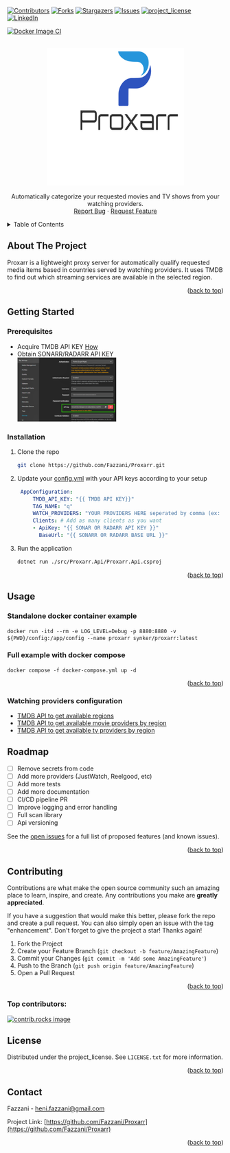 <a id="readme-top"></a>
[![Contributors][contributors-shield]][contributors-url]
[![Forks][forks-shield]][forks-url]
[![Stargazers][stars-shield]][stars-url]
[![Issues][issues-shield]][issues-url]
[![project_license][license-shield]][license-url]
[![LinkedIn][linkedin-shield]][linkedin-url]

[![Docker Image CI](https://github.com/Fazzani/Proxarr/actions/workflows/docker-image.yml/badge.svg)](https://github.com/Fazzani/Proxarr/actions/workflows/docker-image.yml)

<!-- PROJECT LOGO -->
<br />
<div align="center">
  <a href="https://github.com/Fazzani/Proxarr">
    <img src="images/logo.png" alt="Logo" width="320" height="320">
  </a>

  <p align="center">
    Automatically categorize your requested movies and TV shows from your watching providers.
    <br />
    <a href="https://github.com/Fazzani/Proxarr/issues/new?labels=bug&template=bug-report.yml">Report Bug</a>
    ·
    <a href="https://github.com/Fazzani/Proxarr/issues/new?labels=enhancement&template=feature-request.yml">Request Feature</a>
  </p>
</div>

<!-- TABLE OF CONTENTS -->
<details>
  <summary>Table of Contents</summary>
  <ol>
    <li>
      <a href="#about-the-project">About The Project</a>
    </li>
    <li>
      <a href="#getting-started">Getting Started</a>
      <ul>
        <li><a href="#prerequisites">Prerequisites</a></li>
        <li><a href="#installation">Installation</a></li>
      </ul>
    </li>
    <li><a href="#usage">Usage</a></li>
    <li><a href="#roadmap">Roadmap</a></li>
    <li><a href="#contributing">Contributing</a></li>
    <li><a href="#license">License</a></li>
    <li><a href="#contact">Contact</a></li>
  </ol>
</details>

<!-- ABOUT THE PROJECT -->
## About The Project

Proxarr is a lightweight proxy server for automatically qualify requested media items based in countries served by watching providers.
It uses TMDB to find out which streaming services are available in the selected region.

<p align="right">(<a href="#readme-top">back to top</a>)</p>

<!-- GETTING STARTED -->
## Getting Started

### Prerequisites

* Acquire TMDB API KEY
  [How](https://dev.to/codexive_zech/streamlining-your-contribution-how-to-get-your-tmdb-api-key-for-ldbflix-contribution-52gf#:~:text=How%20to%20Obtain%20a%20TMDB%20API%20Key)
* Obtain SONARR/RADARR API KEY<br/>
  <img src="images/arr_api_key.png" width="230">

### Installation

1. Clone the repo
   ```sh
   git clone https://github.com/Fazzani/Proxarr.git
   ```
  
2. Update your [config.yml](./src/Proxarr.Api/config.yml) with your API keys according to your setup
   ```yaml
    AppConfiguration:
        TMDB_API_KEY: "{{ TMDB API KEY}}"
        TAG_NAME: "q"
        WATCH_PROVIDERS: "YOUR PROVIDERS HERE seperated by comma (ex: FR:Netflix,US:Amazon Prime Video)"
        Clients: # Add as many clients as you want
        - ApiKey: "{{ SONAR OR RADARR API KEY }}"
          BaseUrl: "{{ SONARR OR RADARR BASE URL }}"
   ``` 
   
3. Run the application
   ```sh
   dotnet run ./src/Proxarr.Api/Proxarr.Api.csproj
   ```
<p align="right">(<a href="#readme-top">back to top</a>)</p>

<!-- USAGE EXAMPLES -->
## Usage

### Standalone docker container example

```shell
docker run -itd --rm -e LOG_LEVEL=Debug -p 8880:8880 -v ${PWD}/config:/app/config --name proxarr synker/proxarr:latest
```
### Full example with docker compose

```shell
docker compose -f docker-compose.yml up -d
```
<p align="right">(<a href="#readme-top">back to top</a>)</p>

### Watching providers configuration

- [TMDB API to get available regions](https://developer.themoviedb.org/reference/watch-providers-available-regions)
- [TMDB API to get available movie providers by region](https://developer.themoviedb.org/reference/watch-providers-movie-list)
- [TMDB API to get available tv providers by region](https://developer.themoviedb.org/reference/watch-providers-tv-list)

<!-- ROADMAP -->
## Roadmap

- [ ] Remove secrets from code
- [ ] Add more providers (JustWatch, Reelgood, etc)
- [ ] Add more tests
- [ ] Add more documentation
- [ ] CI/CD pipeline PR
- [ ] Improve logging and error handling
- [ ] Full scan library
- [ ] Api versioning
 
See the [open issues](https://github.com/Fazzani/Proxarr/issues) for a full list of proposed features (and known issues).

<p align="right">(<a href="#readme-top">back to top</a>)</p>

<!-- CONTRIBUTING -->
## Contributing

Contributions are what make the open source community such an amazing place to learn, inspire, and create. Any contributions you make are **greatly appreciated**.

If you have a suggestion that would make this better, please fork the repo and create a pull request. You can also simply open an issue with the tag "enhancement".
Don't forget to give the project a star! Thanks again!

1. Fork the Project
2. Create your Feature Branch (`git checkout -b feature/AmazingFeature`)
3. Commit your Changes (`git commit -m 'Add some AmazingFeature'`)
4. Push to the Branch (`git push origin feature/AmazingFeature`)
5. Open a Pull Request

<p align="right">(<a href="#readme-top">back to top</a>)</p>

### Top contributors:

<a href="https://github.com/Fazzani/Proxarr/graphs/contributors">
  <img src="https://contrib.rocks/image?repo=Fazzani/Proxarr" alt="contrib.rocks image" />
</a>

<!-- LICENSE -->
## License

Distributed under the project_license. See `LICENSE.txt` for more information.

<p align="right">(<a href="#readme-top">back to top</a>)</p>

<!-- CONTACT -->
## Contact

Fazzani - heni.fazzani@gmail.com

Project Link: [https://github.com/Fazzani/Proxarr](https://github.com/Fazzani/Proxarr)

<p align="right">(<a href="#readme-top">back to top</a>)</p>

<!-- MARKDOWN LINKS & IMAGES -->
[contributors-shield]: https://img.shields.io/github/contributors/Fazzani/Proxarr.svg?style=for-the-badge
[contributors-url]: https://github.com/Fazzani/Proxarr/graphs/contributors
[forks-shield]: https://img.shields.io/github/forks/Fazzani/Proxarr.svg?style=for-the-badge
[forks-url]: https://github.com/Fazzani/Proxarr/network/members
[stars-shield]: https://img.shields.io/github/stars/Fazzani/Proxarr.svg?style=for-the-badge
[stars-url]: https://github.com/Fazzani/Proxarr/stargazers
[issues-shield]: https://img.shields.io/github/issues/Fazzani/Proxarr.svg?style=for-the-badge
[issues-url]: https://github.com/Fazzani/Proxarr/issues
[license-shield]: https://img.shields.io/github/license/Fazzani/Proxarr.svg?style=for-the-badge
[license-url]: https://github.com/Fazzani/Proxarr/blob/master/LICENSE.txt
[linkedin-shield]: https://img.shields.io/badge/-LinkedIn-black.svg?style=for-the-badge&logo=linkedin&colorB=555
[linkedin-url]: https://www.linkedin.com/in/heni-fazzani
[arr-api-key]: images/arr_api_key.png
